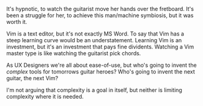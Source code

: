 It's hypnotic, to watch the guitarist move her hands over the fretboard. It's been a struggle for her, to achieve this man/machine symbiosis, but it was worth it.

Vim is a text editor, but it's not exactly MS Word. To say that Vim has a steep learning curve would be an understatement. Learning Vim is an investment, but it's an investment that pays fine dividents. Watching a Vim master type is like watching the guitarist pick chords.

As UX Designers we're all about ease-of-use, but who's going to invent the *complex* tools for tomorrows guitar heroes? Who's going to invent the next guitar, the next Vim?

I'm not arguing that complexity is a goal in itself, but neither is limiting complexity where it is needed. 
